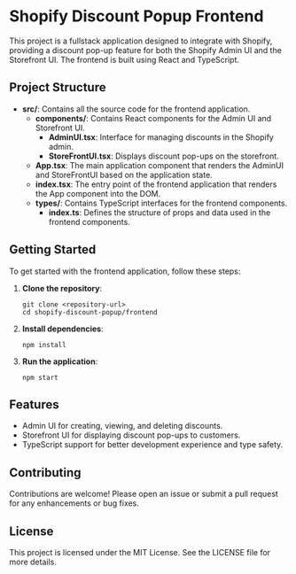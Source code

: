 # Shopify Discount Popup Frontend

This project is a fullstack application designed to integrate with Shopify, providing a discount pop-up feature for both the Shopify Admin UI and the Storefront UI. The frontend is built using React and TypeScript.

## Project Structure

- **src/**: Contains all the source code for the frontend application.
  - **components/**: Contains React components for the Admin UI and Storefront UI.
    - **AdminUI.tsx**: Interface for managing discounts in the Shopify admin.
    - **StoreFrontUI.tsx**: Displays discount pop-ups on the storefront.
  - **App.tsx**: The main application component that renders the AdminUI and StoreFrontUI based on the application state.
  - **index.tsx**: The entry point of the frontend application that renders the App component into the DOM.
  - **types/**: Contains TypeScript interfaces for the frontend components.
    - **index.ts**: Defines the structure of props and data used in the frontend components.

## Getting Started

To get started with the frontend application, follow these steps:

1. **Clone the repository**:
   ```
   git clone <repository-url>
   cd shopify-discount-popup/frontend
   ```

2. **Install dependencies**:
   ```
   npm install
   ```

3. **Run the application**:
   ```
   npm start
   ```

## Features

- Admin UI for creating, viewing, and deleting discounts.
- Storefront UI for displaying discount pop-ups to customers.
- TypeScript support for better development experience and type safety.

## Contributing

Contributions are welcome! Please open an issue or submit a pull request for any enhancements or bug fixes.

## License

This project is licensed under the MIT License. See the LICENSE file for more details.